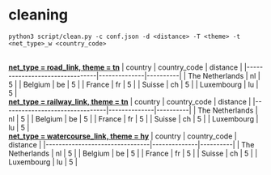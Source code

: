 
# cleaning

```
python3 script/clean.py -c conf.json -d <distance> -T <theme> -t <net_type>_w <country_code>
```

<br>
<u><strong>net_type = road_link, theme = tn</strong></u>
| country                        | country_code | distance | 
|--------------------------------|--------------|----------|
| The Netherlands                | nl           | 5        |
| Belgium                        | be           | 5        |
| France                         | fr           | 5        |
| Suisse                         | ch           | 5        |
| Luxembourg                     | lu           | 5        |

<br>
<u><strong>net_type = railway_link, theme = tn</strong></u>
| country                        | country_code | distance |
|--------------------------------|--------------|----------|
| The Netherlands                | nl           | 5        |
| Belgium                        | be           | 5        |
| France                         | fr           | 5        |
| Suisse                         | ch           | 5        |
| Luxembourg                     | lu           | 5        |

<br>
<u><strong>net_type = watercourse_link, theme = hy</strong></u>
| country                        | country_code | distance |
|--------------------------------|--------------|----------|
| The Netherlands                | nl           | 5        |
| Belgium                        | be           | 5        |
| France                         | fr           | 5        |
| Suisse                         | ch           | 5        |
| Luxembourg                     | lu           | 5        |
